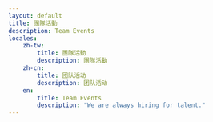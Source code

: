```yaml
---
layout: default
title: 團隊活動
description: Team Events
locales:
    zh-tw:
        title: 團隊活動
        description: 團隊活動
    zh-cn:
        title: 团队活动
        description: 团队活动
    en:
        title: Team Events
        description: "We are always hiring for talent."
---
```


<a name="zh-tw"></a>

<a name="zh-cn"></a>

<a name="en"></a>